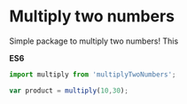 # Multiply two numbers

Simple package to multiply two numbers! This

**ES6**
```javascript
import multiply from 'multiplyTwoNumbers';

var product = multiply(10,30);
```
